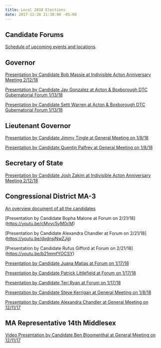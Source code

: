 ```yaml
---
title: Local 2018 Elections
date: 2017-12-20 21:38:00 -05:00
---
```



## Candidate Forums

[Schedule of upcoming events and locations](https://goo.gl/eFdgnJ).

## Governor
[Presentation by Candidate Bob Massie at Indivisible Acton Anniversary Meeting 2/12/18](https://youtu.be/8S159lWDy6U)

[Presentation by Candidate Jay Gonzalez at Acton & Boxborough DTC Gubernatorial Forum 1/13/18](https://youtu.be/W04hUE7sVPg)

[Presentation by Candidate Setti Warren at Acton & Boxborough DTC Gubernatorial Forum 1/13/18](https://youtu.be/ooagkrnlkWE)

## Lieutenant Governor
[Presentation by Candidate Jimmy Tingle at General Meeting on 1/8/18](https://youtu.be/Vbr2Az6UlKI)

[Presentation by Candidate Quentin Palfrey at General Meeting on 1/8/18](https://youtu.be/qbF5VMtXBXo)

## Secretary of State
[Presentation by Candidate Josh Zakim at Indivisible Acton Anniversary Meeting 2/12/18](https://youtu.be/3O0kfqPMnhs)

## Congressional District MA-3

[An overview document of all the candidates](https://docs.google.com/presentation/d/1U4vfvlHfxJlbSxCuq8muFvahNwaD7yzgzgYcRJjV7gA/edit#slide=id.g2a5734a2c3_0_0)

[Presentation by Candidate Bopha Malone at Forum on 2/21/18]
(https://youtu.be/cMvyc5yM0cM)

[Presentation by Candidate Alexandra Chandler at Forum on 2/21/18]
(https://youtu.be/dvdnsjNwZJg)

[Presentation by Candidate Rufus Gifford at Forum on 2/21/18]
(https://youtu.be/b21mmfYOCSY)

[Presentation by Candidate Juana Matias at Forum on 1/17/18](https://youtu.be/7ALFIyjqDjc)

[Presentation by Candidate Patrick Littlefield at Forum on 1/17/18](https://youtu.be/9zo03Q_szEA)

[Presentation by Candidate Teri Ryan at Forum on 1/17/18](https://youtu.be/gpAiTsesntg)

[Presentation by Candidate Steve Kerrigan at General Meeting on 1/8/18](https://youtu.be/esMAJlmINck)

[Presentation by Candidate Alexandra Chandler at General Meeting on 12/11/17](https://youtu.be/HQba51Ncvjo) 

## MA Representative 14th Middlesex 

[Video Presentation by Candidate Ben Bloomenthal at General Meeting on 12/11/17
](https://youtu.be/rBF8WGN0Jp0)
